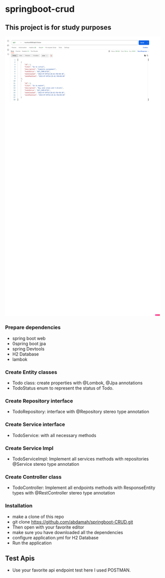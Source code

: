 # springboot-crud

## This project is for study purposes

![Get Request](https://github.com/abdamah/springboot-CRUD/blob/main/get_request.png)

### Prepare dependencies

- spring boot web
- 0spring boot jpa
- spring Devtools
- H2 Database
- lambok

### Create Entity classes

- Todo class: create properties with @Lombok, @Jpa annotations
- TodoStatus enum to represent the status of Todo.

### Create Repository interface

- TodoRepository: interface with @Repository stereo type annotation

### Create Service interface

- TodoService: with all necessary methods

### Create Service Impl

- TodoServiceImpl: Implement all services methods with repositories @Service stereo type annotation

### Create Controller class

- TodoController: Implement all endpoints methods with ResponseEntity types with @RestController stereo type annotation

### Installation

- make a clone of this repo
- git clone https://github.com/abdamah/springboot-CRUD.git
- Then open with your favorite editor
- make sure you have downloaded all the dependencies
- configure application.yml for H2 Database
- Run the application

## Test Apis

- Use your favorite api endpoint test here I used POSTMAN.
